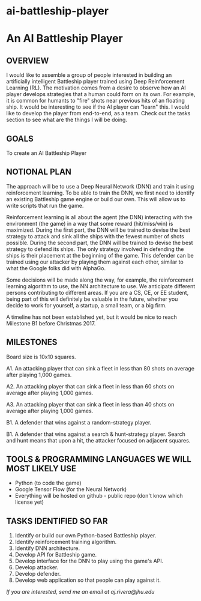# ai-battleship-player

# An AI Battleship Player

## OVERVIEW

I would like to assemble a group of people interested in building an artificially intelligent Battleship player trained using Deep Reinforcement Learning (RL). The motivation comes from a desire to observe how an AI player develops strategies that a human could form on its own. For example, it is common for humants to "fire" shots near previous hits of an floating ship. It would be interesting to see if the AI player can "learn" this. I would like to develop the player from end-to-end, as a team. Check out the tasks section to see what are the things I will be doing.

## GOALS

To create an AI Battleship Player

## NOTIONAL PLAN

The approach will be to use a Deep Neural Network (DNN) and train it using reinforcement learning. To be able to train the DNN, we first need to identify an existing Battleship game engine or build our own. This will allow us to write scripts that run the game.

Reinforcement learning is all about the agent (the DNN) interacting with the environment (the game) in a way that some reward (hit/miss/win) is maximized. During the first part, the DNN will be trained to devise the best strategy to attack and sink all the ships with the fewest number of shots possible. During the second part, the DNN will be trained to devise the best strategy to defend its ships. The only strategy involved in defending the ships is their placement at the beginning of the game. This defender can be trained using our attacker by playing them against each other, similar to what the Google folks did with AlphaGo.

Some decisions will be made along the way, for example, the reinforcement learning algorithm to use, the NN architecture to use. We anticipate different persons contributing to different areas. If you are a CS, CE, or EE student,  being part of this will definitely be valuable in the future, whether you decide to work for yourself, a startup, a small team, or a big firm.

A timeline has not been established yet, but it would be nice to reach Milestone B1 before Christmas 2017.

## MILESTONES

Board size is 10x10 squares.

A1. An attacking player that can sink a fleet in less than 80 shots on average after playing 1,000 games.

A2. An attacking player that can sink a fleet in less than 60 shots on average after playing 1,000 games.

A3. An attacking player that can sink a fleet in less than 40 shots on average after playing 1,000 games.

B1. A defender that wins against a random-strategy player.

B1. A defender that wins against a search &amp; hunt-strategy player. Search and hunt means that upon a hit, the attacker focused on adjacent squares.

## TOOLS &amp; PROGRAMMING LANGUAGES WE WILL MOST LIKELY USE

- Python (to code the game)
- Google Tensor Flow (for the Neural Network)
- Everything will be hosted on github - public repo (don&#39;t know which license yet)

## TASKS IDENTIFIED SO FAR

1. Identify or build our own Python-based Battleship player.
2. Identify reinforcement training algorithm.
3. Identify DNN architecture.
4. Develop API for Battleship game.
5. Develop interface for the DNN to play using the game&#39;s API.
6. Develop attacker.
7. Develop defender.
8. Develop web application so that people can play against it.

_If you are interested, send me an email at aj.rivera@jhu.edu_
